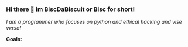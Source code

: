 ### Hi there 👋 im BiscDaBiscuit or Bisc for short!

*I am a programmer who focuses on python and ethical hacking and vise versa!*

**Goals:**
